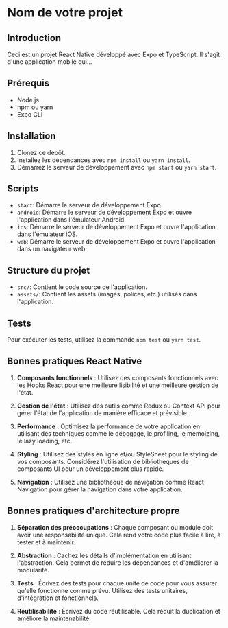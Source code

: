 # Nom de votre projet

## Introduction

Ceci est un projet React Native développé avec Expo et TypeScript. Il s'agit d'une application mobile qui...

## Prérequis

- Node.js
- npm ou yarn
- Expo CLI

## Installation

1. Clonez ce dépôt.
2. Installez les dépendances avec `npm install` ou `yarn install`.
3. Démarrez le serveur de développement avec `npm start` ou `yarn start`.

## Scripts

- `start`: Démarre le serveur de développement Expo.
- `android`: Démarre le serveur de développement Expo et ouvre l'application dans l'émulateur Android.
- `ios`: Démarre le serveur de développement Expo et ouvre l'application dans l'émulateur iOS.
- `web`: Démarre le serveur de développement Expo et ouvre l'application dans un navigateur web.

## Structure du projet

- `src/`: Contient le code source de l'application.
- `assets/`: Contient les assets (images, polices, etc.) utilisés dans l'application.

## Tests

Pour exécuter les tests, utilisez la commande `npm test` ou `yarn test`.

## Bonnes pratiques React Native

1. **Composants fonctionnels** : Utilisez des composants fonctionnels avec les Hooks React pour une meilleure lisibilité et une meilleure gestion de l'état.

2. **Gestion de l'état** : Utilisez des outils comme Redux ou Context API pour gérer l'état de l'application de manière efficace et prévisible.

3. **Performance** : Optimisez la performance de votre application en utilisant des techniques comme le débogage, le profiling, le memoizing, le lazy loading, etc.

4. **Styling** : Utilisez des styles en ligne et/ou StyleSheet pour le styling de vos composants. Considérez l'utilisation de bibliothèques de composants UI pour un développement plus rapide.

5. **Navigation** : Utilisez une bibliothèque de navigation comme React Navigation pour gérer la navigation dans votre application.

## Bonnes pratiques d'architecture propre

1. **Séparation des préoccupations** : Chaque composant ou module doit avoir une responsabilité unique. Cela rend votre code plus facile à lire, à tester et à maintenir.

2. **Abstraction** : Cachez les détails d'implémentation en utilisant l'abstraction. Cela permet de réduire les dépendances et d'améliorer la modularité.

3. **Tests** : Écrivez des tests pour chaque unité de code pour vous assurer qu'elle fonctionne comme prévu. Utilisez des tests unitaires, d'intégration et fonctionnels.

4. **Réutilisabilité** : Écrivez du code réutilisable. Cela réduit la duplication et améliore la maintenabilité.
